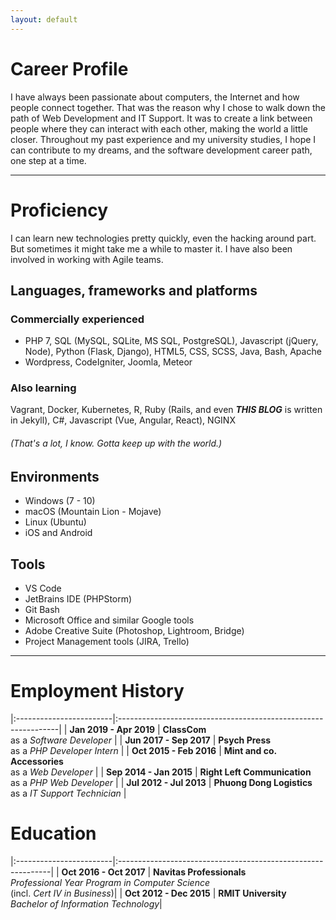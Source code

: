 ```yaml
---
layout: default
---
```


# Career Profile

I have always been passionate about computers, the Internet and how people
connect together. That was the reason why I chose to walk down the path of Web
Development and IT Support. It was to create a link between people where they
can interact with each other, making the world a little closer. Throughout my
past experience and my university studies, I hope I can contribute to my dreams,
and the software development career path, one step at a time.

***

# Proficiency

I can learn new technologies pretty quickly, even the hacking around part. But
sometimes it might take me a while to master it. I have also been involved in
working with Agile teams.

## Languages, frameworks and platforms

### Commercially experienced

* PHP 7, SQL (MySQL, SQLite, MS SQL, PostgreSQL), Javascript (jQuery, Node),
Python (Flask, Django), HTML5, CSS, SCSS, Java, Bash, Apache
* Wordpress, CodeIgniter, Joomla, Meteor

### Also learning

Vagrant, Docker, Kubernetes, R, Ruby (Rails, and even ***THIS BLOG*** is written
in Jekyll), C#, Javascript (Vue, Angular, React), NGINX

###### (That's a lot, I know. Gotta keep up with the world.)

## Environments

* Windows (7 - 10)
* macOS (Mountain Lion - Mojave)
* Linux (Ubuntu)
* iOS and Android

## Tools

* VS Code
* JetBrains IDE (PHPStorm)
* Git Bash
* Microsoft Office and similar Google tools
* Adobe Creative Suite (Photoshop, Lightroom, Bridge)
* Project Management tools (JIRA, Trello)

***

# Employment History

|:------------------------|:---------------------------------------------------------------|
| **Jan 2019 - Apr 2019** | **ClassCom**<br/> as a *Software Developer*                    |
| **Jun 2017 - Sep 2017** | **Psych Press**<br/> as a *PHP Developer Intern*               |
| **Oct 2015 - Feb 2016** | **Mint and co. Accessories**<br/> as a *Web Developer*         |
| **Sep 2014 - Jan 2015** | **Right Left Communication**<br/> as a *PHP Web Developer*     |
| **Jul 2012 - Jul 2013** | **Phuong Dong Logistics**<br/> as a *IT Support Technician*    |

# Education

|:------------------------|:-------------------------------------------------------------|
| **Oct 2016 - Oct 2017** | **Navitas Professionals**<br/>*Professional Year Program in Computer Science*<br/>(incl. *Cert IV in Business*)|
| **Oct 2012 - Dec 2015** | **RMIT University**<br/>*Bachelor of Information Technology*|
